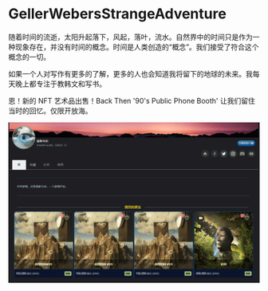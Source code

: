 # GellerWebersStrangeAdventure

随着时间的流逝，太阳升起落下，风起，落叶，流水。自然界中的时间只是作为一种现象存在，并没有时间的概念。时间是人类创造的“概念”。我们接受了符合这个概念的一切。

如果一个人对写作有更多的了解，更多的人也会知道我将留下的地球的未来。我每天晚上都专注于教韩文和写书。

恩！新的 NFT 艺术品出售！Back Then '90's Public Phone Booth' 让我们留住当时的回忆。仅限开放海。

![nft](76ffa6ba-1be3-4927-a0b4-d4d98eae91eb_.png)
